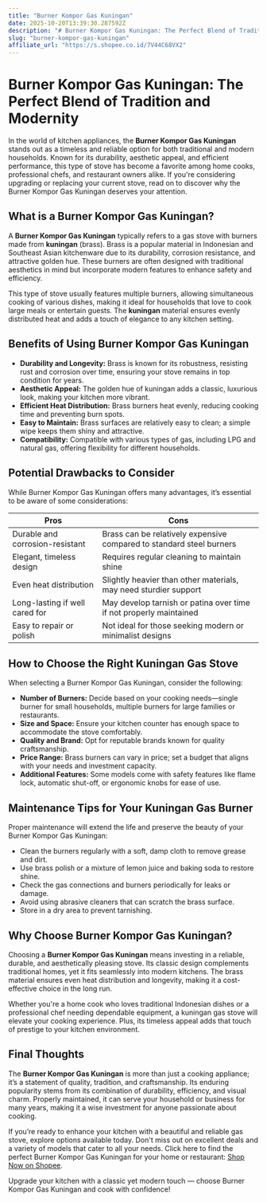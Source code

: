```yaml
---
title: "Burner Kompor Gas Kuningan"
date: 2025-10-20T13:39:30.287592Z
description: "# Burner Kompor Gas Kuningan: The Perfect Blend of Tradition and Modernity..."
slug: "burner-kompor-gas-kuningan"
affiliate_url: "https://s.shopee.co.id/7V44C68VX2"
---
```

# Burner Kompor Gas Kuningan: The Perfect Blend of Tradition and Modernity

In the world of kitchen appliances, the **Burner Kompor Gas Kuningan** stands out as a timeless and reliable option for both traditional and modern households. Known for its durability, aesthetic appeal, and efficient performance, this type of stove has become a favorite among home cooks, professional chefs, and restaurant owners alike. If you're considering upgrading or replacing your current stove, read on to discover why the Burner Kompor Gas Kuningan deserves your attention.

## What is a Burner Kompor Gas Kuningan?

A **Burner Kompor Gas Kuningan** typically refers to a gas stove with burners made from **kuningan** (brass). Brass is a popular material in Indonesian and Southeast Asian kitchenware due to its durability, corrosion resistance, and attractive golden hue. These burners are often designed with traditional aesthetics in mind but incorporate modern features to enhance safety and efficiency.

This type of stove usually features multiple burners, allowing simultaneous cooking of various dishes, making it ideal for households that love to cook large meals or entertain guests. The **kuningan** material ensures evenly distributed heat and adds a touch of elegance to any kitchen setting.

## Benefits of Using Burner Kompor Gas Kuningan

- **Durability and Longevity:** Brass is known for its robustness, resisting rust and corrosion over time, ensuring your stove remains in top condition for years.
- **Aesthetic Appeal:** The golden hue of kuningan adds a classic, luxurious look, making your kitchen more vibrant.
- **Efficient Heat Distribution:** Brass burners heat evenly, reducing cooking time and preventing burn spots.
- **Easy to Maintain:** Brass surfaces are relatively easy to clean; a simple wipe keeps them shiny and attractive.
- **Compatibility:** Compatible with various types of gas, including LPG and natural gas, offering flexibility for different households.

## Potential Drawbacks to Consider

While Burner Kompor Gas Kuningan offers many advantages, it’s essential to be aware of some considerations:

| Pros | Cons |
| --- | --- |
| Durable and corrosion-resistant | Brass can be relatively expensive compared to standard steel burners |
| Elegant, timeless design | Requires regular cleaning to maintain shine |
| Even heat distribution | Slightly heavier than other materials, may need sturdier support |
| Long-lasting if well cared for | May develop tarnish or patina over time if not properly maintained |
| Easy to repair or polish | Not ideal for those seeking modern or minimalist designs |

## How to Choose the Right Kuningan Gas Stove

When selecting a Burner Kompor Gas Kuningan, consider the following:

- **Number of Burners:** Decide based on your cooking needs—single burner for small households, multiple burners for large families or restaurants.
- **Size and Space:** Ensure your kitchen counter has enough space to accommodate the stove comfortably.
- **Quality and Brand:** Opt for reputable brands known for quality craftsmanship.
- **Price Range:** Brass burners can vary in price; set a budget that aligns with your needs and investment capacity.
- **Additional Features:** Some models come with safety features like flame lock, automatic shut-off, or ergonomic knobs for ease of use.

## Maintenance Tips for Your Kuningan Gas Burner

Proper maintenance will extend the life and preserve the beauty of your Burner Kompor Gas Kuningan:

- Clean the burners regularly with a soft, damp cloth to remove grease and dirt.
- Use brass polish or a mixture of lemon juice and baking soda to restore shine.
- Check the gas connections and burners periodically for leaks or damage.
- Avoid using abrasive cleaners that can scratch the brass surface.
- Store in a dry area to prevent tarnishing.

## Why Choose Burner Kompor Gas Kuningan?

Choosing a **Burner Kompor Gas Kuningan** means investing in a reliable, durable, and aesthetically pleasing stove. Its classic design complements traditional homes, yet it fits seamlessly into modern kitchens. The brass material ensures even heat distribution and longevity, making it a cost-effective choice in the long run.

Whether you're a home cook who loves traditional Indonesian dishes or a professional chef needing dependable equipment, a kuningan gas stove will elevate your cooking experience. Plus, its timeless appeal adds that touch of prestige to your kitchen environment.

## Final Thoughts

The **Burner Kompor Gas Kuningan** is more than just a cooking appliance; it’s a statement of quality, tradition, and craftsmanship. Its enduring popularity stems from its combination of durability, efficiency, and visual charm. Properly maintained, it can serve your household or business for many years, making it a wise investment for anyone passionate about cooking.

If you’re ready to enhance your kitchen with a beautiful and reliable gas stove, explore options available today. Don't miss out on excellent deals and a variety of models that cater to all your needs. Click here to find the perfect Burner Kompor Gas Kuningan for your home or restaurant: [Shop Now on Shopee](https://s.shopee.co.id/7V44C68VX2).

Upgrade your kitchen with a classic yet modern touch — choose Burner Kompor Gas Kuningan and cook with confidence!